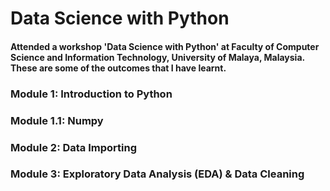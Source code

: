 # Data Science with Python
#### Attended a workshop 'Data Science with Python' at Faculty of Computer Science and Information Technology, University of Malaya, Malaysia. These are some of the outcomes that I have learnt. 
### Module 1: Introduction to Python
### Module 1.1: Numpy 
### Module 2: Data Importing
### Module 3: Exploratory Data Analysis (EDA) & Data Cleaning
